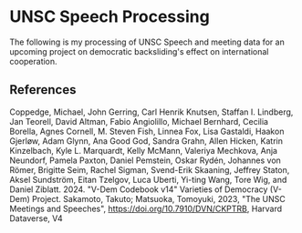 # UNSC Speech Processing

The following is my processing of UNSC Speech and meeting data for an upcoming project on democratic backsliding's effect on international cooperation.

## References
Coppedge, Michael, John Gerring, Carl Henrik Knutsen, Staffan I. Lindberg, Jan Teorell, David Altman, Fabio Angiolillo, Michael Bernhard, Cecilia Borella, Agnes Cornell, M. Steven Fish, Linnea Fox, Lisa Gastaldi, Haakon Gjerløw, Adam Glynn, Ana Good God, Sandra Grahn, Allen Hicken, Katrin Kinzelbach, Kyle L. Marquardt, Kelly McMann, Valeriya Mechkova, Anja Neundorf, Pamela Paxton, Daniel Pemstein, Oskar Rydén, Johannes von Römer, Brigitte Seim, Rachel Sigman, Svend-Erik Skaaning, Jeffrey Staton, Aksel Sundström, Eitan Tzelgov, Luca Uberti, Yi-ting Wang, Tore Wig, and Daniel Ziblatt. 2024. "V-Dem Codebook v14" Varieties of Democracy (V-Dem) Project.
Sakamoto, Takuto; Matsuoka, Tomoyuki, 2023, "The UNSC Meetings and Speeches", https://doi.org/10.7910/DVN/CKPTRB, Harvard Dataverse, V4